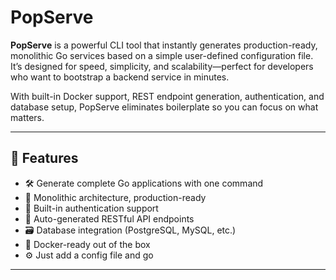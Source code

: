 # PopServe

**PopServe** is a powerful CLI tool that instantly generates production-ready, monolithic Go services based on a simple user-defined configuration file. It’s designed for speed, simplicity, and scalability—perfect for developers who want to bootstrap a backend service in minutes.

With built-in Docker support, REST endpoint generation, authentication, and database setup, PopServe eliminates boilerplate so you can focus on what matters.

---

## 🚀 Features

- 🛠️ Generate complete Go applications with one command
- 🧱 Monolithic architecture, production-ready
- 🔐 Built-in authentication support
- 🔌 Auto-generated RESTful API endpoints
- 🗃️ Database integration (PostgreSQL, MySQL, etc.)
- 🐳 Docker-ready out of the box
- ⚙️ Just add a config file and go

---


## 
